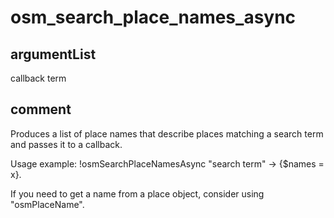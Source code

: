 # osm_search_place_names_async
## argumentList
callback
term
## comment

Produces a list of place names that describe places matching a search term and passes it to a callback.

Usage example:
!osmSearchPlaceNamesAsync "search term" -> {$names = x}.

If you need to get a name from a place object, consider using "osmPlaceName".
